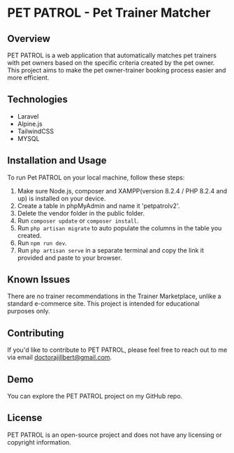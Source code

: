 # PET PATROL - Pet Trainer Matcher

## Overview

PET PATROL is a web application that automatically matches pet trainers with pet owners based on the specific criteria created by the pet owner. This project aims to make the pet owner-trainer booking process easier and more efficient.

## Technologies

* Laravel
* Alpine.js
* TailwindCSS
* MYSQL

## Installation and Usage

To run Pet PATROL on your local machine, follow these steps:

1. Make sure Node.js, composer and XAMPP(version 8.2.4 / PHP 8.2.4 and up) is installed on your device.
2. Create a table in phpMyAdmin and name it 'petpatrolv2'.
3. Delete the vendor folder in the public folder.
4. Run `composer update` or `composer install`.
5. Run `php artisan migrate` to auto populate the columns in the table you created.
6. Run `npm run dev`. 
7. Run `php artisan serve` in a separate terminal and copy the link it provided and paste to your browser.

## Known Issues

There are no trainer recommendations in the Trainer Marketplace, unlike a standard e-commerce site. This project is intended for educational purposes only.

## Contributing

If you'd like to contribute to PET PATROL, please feel free to reach out to me via email doctorajillbert@gmail.com.

## Demo

You can explore the PET PATROL project on my GitHub repo.

## License

PET PATROL is an open-source project and does not have any licensing or copyright information.
